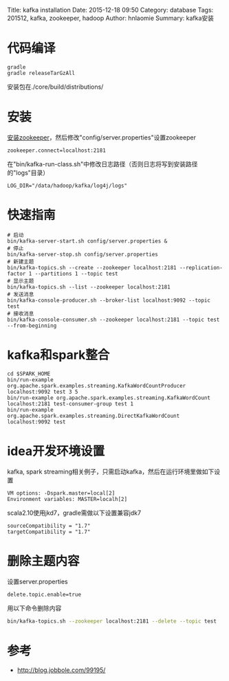 Title: kafka installation
Date: 2015-12-18 09:50
Category: database
Tags: 201512, kafka, zookeeper, hadoop 
Author: hnlaomie
Summary: kafka安装

代码编译
=================
```
gradle
gradle releaseTarGzAll
```
安装包在./core/build/distributions/

安装
=========================
[安装zookeeper](http://hnlaomie.github.io/posts/2015/07/zookeeper-installation/)，然后修改"config/server.properties"设置zookeeper
```
zookeeper.connect=localhost:2181
```

在"bin/kafka-run-class.sh"中修改日志路径（否则日志将写到安装路径的"logs"目录）
```
LOG_DIR="/data/hadoop/kafka/log4j/logs"
```

快速指南
=======================
```
# 启动
bin/kafka-server-start.sh config/server.properties &
# 停止
bin/kafka-server-stop.sh config/server.properties
# 新建主题
bin/kafka-topics.sh --create --zookeeper localhost:2181 --replication-factor 1 --partitions 1 --topic test
# 显示主题
bin/kafka-topics.sh --list --zookeeper localhost:2181
# 发送消息
bin/kafka-console-producer.sh --broker-list localhost:9092 --topic test
# 接收消息
bin/kafka-console-consumer.sh --zookeeper localhost:2181 --topic test --from-beginning
```

kafka和spark整合
==============================
```
cd $SPARK_HOME
bin/run-example org.apache.spark.examples.streaming.KafkaWordCountProducer localhost:9092 test 3 5
bin/run-example org.apache.spark.examples.streaming.KafkaWordCount localhost:2181 test-consumer-group test 1
bin/run-example org.apache.spark.examples.streaming.DirectKafkaWordCount localhost:9092 test
```

idea开发环境设置
==============================
kafka, spark streaming相关例子，只需启动kafka，然后在运行环境里做如下设置
```
VM options: -Dspark.master=local[2]
Environment variables: MASTER=localh[2]
```
scala2.10使用jkd7，gradle需做以下设置兼容jdk7
```
sourceCompatibility = "1.7"
targetCompatibility = "1.7"
```

删除主题内容
=================================
设置server.properties
```
delete.topic.enable=true
```
用以下命令删除内容
```bash
bin/kafka-topics.sh --zookeeper localhost:2181 --delete --topic test
```

参考
===============================
* <http://blog.jobbole.com/99195/>
